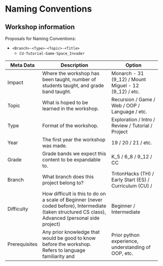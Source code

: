 # Naming Conventions

## Workshop information

Proposals for Naming Conventions:

- `<Branch>-<Type>-<Topic>-<Title>`
  - `CU-Tutorial-Game-Space_Invader`

| Meta Data | Description | Option |
|--- |--- | ---|
| Impact | Where the workshop has been taught, number of students taught, and grade band taught. | Monarch - 31 (9_12) / Mount Miguel - 12 (9_12) / etc. |
| Topic |  What is hoped to be learned in the workshop. | Recursion / Game / Web / OOP / Language / etc. |
| Type |  Format of the workshop. | Exploration / Intro / Review / Tutorial / Project |
| Year | The first year the workshop was made. | 19 / 20 / 21 / etc. |
| Grade | Grade bands we expect this content to be expandable to. | K_5 / 6_8 / 9_12 / CC |
| Branch |  What branch does this project belong to? | TritonHacks (TH) / Early Start (ES) / Curriculum (CU) /  |
| Difficulty | How difficult is this to do on a scale of Beginner (never coded before), Intermediate (taken structured CS class), Advanced (personal side project) | Beginner / Intermediate |
| Prerequisites | Any prior knowledge that would be good to know before the workshop. Refers to language familiarity and | Prior python experience, understanding of OOP, etc. |
